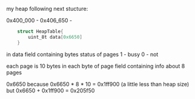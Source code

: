 my heap following next stucture:

0x400_000 - 0x406_650 - 
```C
    struct HeapTable{
        uint_8t data[0x6650]
    }
```
in data field containing bytes status of pages
1 - busy
0 - not

each page is 10 bytes
in each byte of page field containing info about 8 pages

0x6650 because 0x6650 * 8 * 10 = 0x1ff900 (a little less than heap size)
but 0x6650 + 0x1ff900 = 0x205f50